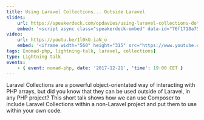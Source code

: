 ```yaml
---
title: Using Laravel Collections... Outside Laravel
slides:
    url: https://speakerdeck.com/opdavies/using-laravel-collections-dot-dot-dot-outside-laravel
    embed: '<script async class="speakerdeck-embed" data-id="76f1718a75a74940b0b028aac8b9f78b" data-ratio="1.77777777777778" src="//speakerdeck.com/assets/embed.js"></script>'
video:
    url: https://youtu.be/1l0kO-iaN_o
    embed: '<iframe width="560" height="315" src="https://www.youtube.com/embed/1l0kO-iaN_o" frameborder="0" allow="autoplay; encrypted-media" allowfullscreen></iframe>'
tags: [nomad-php, lightning-talk, laravel, collections]
type: Lightning talk
events:
    - { event: nomad-php, date: '2017-12-21', 'time': 19:00 CET }
---
```

Laravel Collections are a powerful object-orientated way of interacting with PHP arrays, but did you know that they can be used outside of Laravel, in any PHP project? This short talk shows how we can use Composer to include Laravel Collections within a non-Laravel project and put them to use within your own code.
